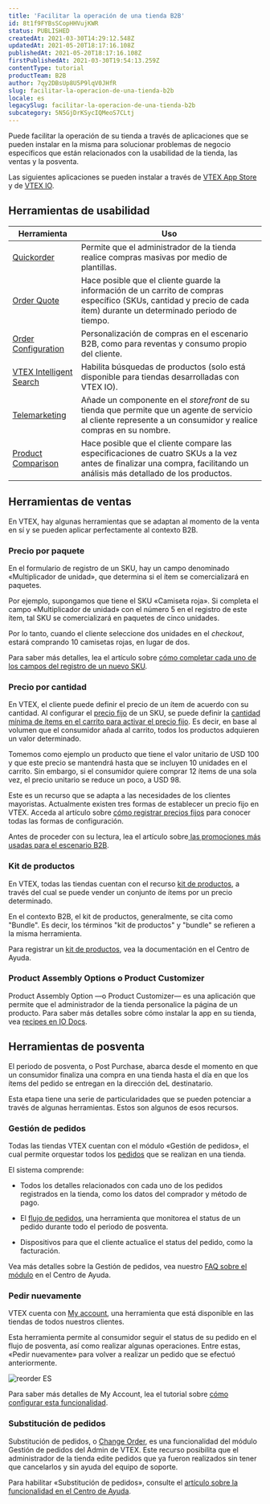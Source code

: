 ```yaml
---
title: 'Facilitar la operación de una tienda B2B'
id: 8t1f9FYBsSCopHHVujKWR
status: PUBLISHED
createdAt: 2021-03-30T14:29:12.548Z
updatedAt: 2021-05-20T18:17:16.108Z
publishedAt: 2021-05-20T18:17:16.108Z
firstPublishedAt: 2021-03-30T19:54:13.259Z
contentType: tutorial
productTeam: B2B
author: 7qy2DBsUp8U5P9lqV0JHfR
slug: facilitar-la-operacion-de-una-tienda-b2b
locale: es
legacySlug: facilitar-la-operacion-de-una-tienda-b2b
subcategory: 5N5GjDrKSycIQMeoS7CLtj
---
```


Puede facilitar la operación de su tienda a través de aplicaciones que se pueden instalar en la misma para solucionar problemas de negocio específicos que están relacionados con la usabilidad de la tienda, las ventas y la posventa.

<div class="alert alert-info" role="info">Las siguientes aplicaciones se pueden instalar a través de <a href="https://apps.vtex.com/">VTEX App Store</a> y de <a href="https://vtex.io/">VTEX IO</a>.</div>

## Herramientas de usabilidad
| Herramienta              | Uso                                                                                                                                                                                                      |
|-------------------------|----------------------------------------------------------------------------------------------------------------------------------------------------------------------------------------------------------|
| [Quickorder](https://github.com/vtex-apps/quickorder "Quickorder")              | Permite que el administrador de la tienda realice compras masivas por medio de plantillas.                                                                                |
| [Order Quote](https://github.com/vtex-apps/order-quote "Order Quote")             | Hace posible que el cliente guarde la información de un carrito de compras específico (SKUs, cantidad y precio de cada ítem) durante un determinado periodo de tiempo.                                                                                                                                                                                                  |
| [Order Configuration](https://vtex.io/docs/components/content-blocks/vtex.order-configuration@3.1.0/readme/ "Order Configuration")     | Personalización de compras en el escenario B2B, como para reventas y consumo propio del cliente.                                                                                                                                              |
| [VTEX Intelligent Search](https://developers.vtex.com/vtex-developer-docs/docs/vtex-search "VTEX Intelligent Search") | Habilita búsquedas de productos (solo está disponible para tiendas desarrolladas con VTEX IO).                                                                                                                                                          |
| [Telemarketing](https://github.com/vtex-apps/telemarketing "Telemarketing")           | Añade un componente en el *storefront* de su tienda que permite que un agente de servicio al cliente represente a un consumidor y realice compras en su nombre. |
| [Product Comparison](https://github.com/vtex-apps/product-comparison "Product Comparison")      | Hace posible que el cliente compare las especificaciones de cuatro SKUs a la vez antes de finalizar una compra, facilitando un análisis más detallado de los productos.                                                                                                               |

## Herramientas de ventas

En VTEX, hay algunas herramientas que se adaptan al momento de la venta en sí y se pueden aplicar perfectamente al contexto B2B.

### Precio por paquete

En el formulario de registro de un SKU, hay un campo denominado «Multiplicador de unidad», que determina si el ítem se comercializará en paquetes.

Por ejemplo, supongamos que tiene el SKU «Camiseta roja». Si completa el campo «Multiplicador de unidad» con el número 5 en el registro de este ítem, tal SKU se comercializará en paquetes de cinco unidades.

Por lo tanto, cuando el cliente seleccione dos unidades en el *checkout*, estará comprando 10 camisetas rojas, en lugar de dos.

Para saber más detalles, lea el artículo sobre [cómo completar cada uno de los campos del registro de un nuevo SKU](https://help.vtex.com/es/tutorial/sku-registration-fields--21DDItuEQc6mseiW8EakcY "cómo completar cada uno de los campos del registro de un nuevo SKU").

### Precio por cantidad

En VTEX, el cliente puede definir el precio de un ítem de acuerdo con su cantidad. Al configurar el [precio fijo](https://help.vtex.com/es/tracks/precos-101--6f8pwCns3PJHqMvQSugNfP/3HxF2u5VwidqnUGnFoKdDy "preço fixo") de un SKU, se puede definir la [cantidad mínima de ítems en el carrito para activar el precio fijo](https://help.vtex.com/pt/tracks/precos-101--6f8pwCns3PJHqMvQSugNfP/3HxF2u5VwidqnUGnFoKdDy#item-minimo-no-carrinho "cantidad mínima de ítems en el carrito para activar el precio fijo"). Es decir, en base al volumen que el consumidor añada al carrito, todos los productos adquieren un valor determinado.

Tomemos como ejemplo un producto que tiene el valor unitario de USD 100 y que este precio se mantendrá hasta que se incluyen 10 unidades en el carrito. Sin embargo, si el consumidor quiere comprar 12 ítems de una sola vez, el precio unitario se reduce un poco, a USD 98.

Este es un recurso que se adapta a las necesidades de los clientes mayoristas. Actualmente existen tres formas de establecer un precio fijo en VTEX. Acceda al artículo sobre [cómo registrar precios fijos](https://help.vtex.com/es/tracks/precos-101--6f8pwCns3PJHqMvQSugNfP/3g39iXkQza4AW7C7L814mj "cómo registrar precios fijos") para conocer todas las formas de configuración.

<div class="alert alert-info" role="info"> Antes de proceder con su lectura, lea el artículo sobre<a href="https://help.vtex.com/es/tutorial/as-promocoes-mais-comuns-em-b2b--XoM951AzUIvfaH71UdANf?&utm_source=autocomplete"> las promociones más usadas para el escenario B2B</a>.</div>

### Kit de productos

En VTEX, todas las tiendas cuentan con el recurso [kit de productos](https://help.vtex.com/pt/tutorial/kit-registration?locale=en "kit de produtos"), a través del cual se puede vender un conjunto de ítems por un precio determinado. 

<div class="alert alert-info" role="info">En el contexto B2B, el kit de productos, generalmente, se cita como "Bundle". Es decir, los términos "kit de productos" y "bundle" se refieren a la misma herramienta.</div>

Para registrar un [kit de productos](https://help.vtex.com/pt/tutorial/cadastrando-kit/ "kit de produtos"), vea la documentación en el Centro de Ayuda. 

### Product Assembly Options o Product Customizer

Product Assembly Option —o Product Customizer— es una aplicación que permite que el administrador de la tienda personalice la página de un producto. Para saber más detalles sobre cómo instalar la app en su tienda, vea [recipes en IO Docs](https://vtex.io/docs/components/all/vtex.product-customizer@2.10.4/ "recipe no IO Docs.").

## Herramientas de posventa

El periodo de posventa, o Post Purchase, abarca desde el momento en que un consumidor finaliza una compra en una tienda hasta el día en que los ítems del pedido se entregan en la dirección deL destinatario.

Esta etapa tiene una serie de particularidades que se pueden potenciar a través de algunas herramientas. Estos son algunos de esos recursos. 

### Gestión de pedidos

Todas las tiendas VTEX cuentan con el módulo «Gestión de pedidos», el cual permite orquestar todos los [pedidos](https://help.vtex.com/pt/tracks/pedidos--2xkTisx4SXOWXQel8Jg8sa/2sl6hj2eqwgqbDgTF6y5qE "requests") que se realizan en una tienda. 

El sistema comprende:

- Todos los detalles relacionados con cada uno de los pedidos registrados en la tienda, como los datos del comprador y método de pago. 

- El [flujo de pedidos](https://help.vtex.com/es/tracks/pedidos--2xkTisx4SXOWXQel8Jg8sa/4811ExCe3WrEiRMV3sy9n8 "flujo de pedidos"), una herramienta que monitorea el status de un pedido durante todo el periodo de posventa.

- Dispositivos para que el cliente actualice el status del pedido, como la facturación.

Vea más detalles sobre la Gestión de pedidos, vea nuestro [FAQ sobre el módulo](https://help.vtex.com/es/tutorial/faq-vtex-gerenciamento-de-pedidos--4vddUgU784wyGYQ64cw6I8?&utm_source=autocomplete "FAQ sobre el módulo") en el Centro de Ayuda. 

### Pedir nuevamente

VTEX cuenta con [My account](https://help.vtex.com/es/tutorial/como-funciona-o-my-account--2BQ3GiqhqGJTXsWVuio3Xh "My account"), una herramienta que está disponible en las tiendas de todos nuestros clientes. 

Esta herramienta permite al consumidor seguir el status de su pedido en el flujo de posventa, así como realizar algunas operaciones. Entre estas, «Pedir nuevamente» para volver a realizar un pedido que se efectuó anteriormente.  

![reorder ES](https://images.ctfassets.net/alneenqid6w5/53BeeU3MFPuA26NepAhXrI/708213aadff4d416977f6e5dc6b18638/reorder_ES.png)

Para saber más detalles de My Account, lea el tutorial sobre [cómo configurar esta funcionalidad](https://help.vtex.com/pt/tutorial/configurar-o-my-account--23Ayv5D6b86UBnYfoXqZL1 "cómo configurar esta funcionalidad").

### Substitución de pedidos

Substitución de pedidos, o [Change Order](https://help.vtex.com/es/tutorial/change-making-changes-to-an-order--3d1XLIgPQcwaKGyMiWaYog "Change Order"), es una funcionalidad del módulo Gestión de pedidos del Admin de VTEX. Este recurso posibilita que el administrador de la tienda edite pedidos que ya fueron realizados sin tener que cancelarlos y sin ayuda del equipo de soporte. 

Para habilitar «Substitución de pedidos», consulte el [artículo sobre la funcionalidad en el Centro de Ayuda](https://help.vtex.com/es/tutorial/how-the-order-replacement-works--3aBxdbUPKgweug68YyK8oQ "artículo sobre la funcionalidad en el Centro de Ayuda").
